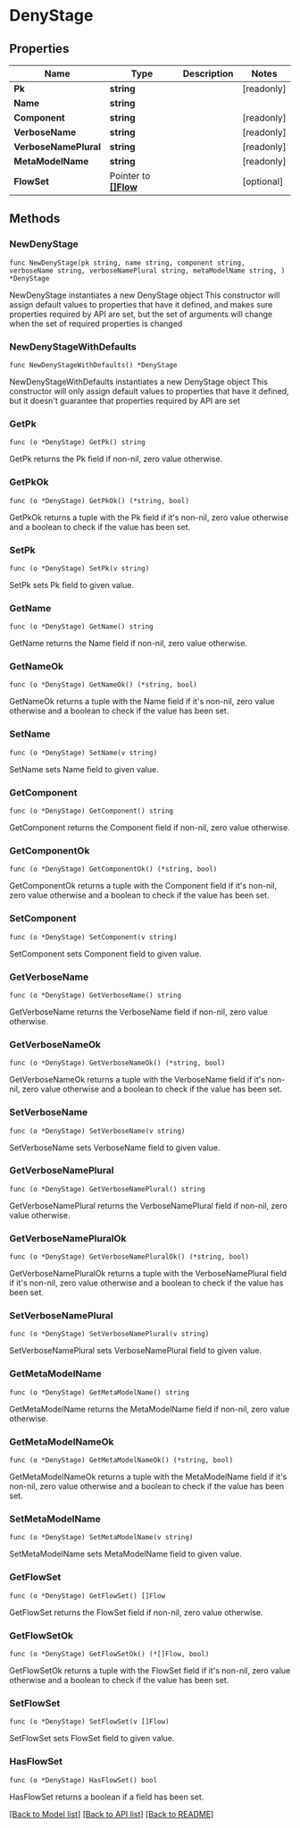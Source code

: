 # DenyStage

## Properties

Name | Type | Description | Notes
------------ | ------------- | ------------- | -------------
**Pk** | **string** |  | [readonly] 
**Name** | **string** |  | 
**Component** | **string** |  | [readonly] 
**VerboseName** | **string** |  | [readonly] 
**VerboseNamePlural** | **string** |  | [readonly] 
**MetaModelName** | **string** |  | [readonly] 
**FlowSet** | Pointer to [**[]Flow**](Flow.md) |  | [optional] 

## Methods

### NewDenyStage

`func NewDenyStage(pk string, name string, component string, verboseName string, verboseNamePlural string, metaModelName string, ) *DenyStage`

NewDenyStage instantiates a new DenyStage object
This constructor will assign default values to properties that have it defined,
and makes sure properties required by API are set, but the set of arguments
will change when the set of required properties is changed

### NewDenyStageWithDefaults

`func NewDenyStageWithDefaults() *DenyStage`

NewDenyStageWithDefaults instantiates a new DenyStage object
This constructor will only assign default values to properties that have it defined,
but it doesn't guarantee that properties required by API are set

### GetPk

`func (o *DenyStage) GetPk() string`

GetPk returns the Pk field if non-nil, zero value otherwise.

### GetPkOk

`func (o *DenyStage) GetPkOk() (*string, bool)`

GetPkOk returns a tuple with the Pk field if it's non-nil, zero value otherwise
and a boolean to check if the value has been set.

### SetPk

`func (o *DenyStage) SetPk(v string)`

SetPk sets Pk field to given value.


### GetName

`func (o *DenyStage) GetName() string`

GetName returns the Name field if non-nil, zero value otherwise.

### GetNameOk

`func (o *DenyStage) GetNameOk() (*string, bool)`

GetNameOk returns a tuple with the Name field if it's non-nil, zero value otherwise
and a boolean to check if the value has been set.

### SetName

`func (o *DenyStage) SetName(v string)`

SetName sets Name field to given value.


### GetComponent

`func (o *DenyStage) GetComponent() string`

GetComponent returns the Component field if non-nil, zero value otherwise.

### GetComponentOk

`func (o *DenyStage) GetComponentOk() (*string, bool)`

GetComponentOk returns a tuple with the Component field if it's non-nil, zero value otherwise
and a boolean to check if the value has been set.

### SetComponent

`func (o *DenyStage) SetComponent(v string)`

SetComponent sets Component field to given value.


### GetVerboseName

`func (o *DenyStage) GetVerboseName() string`

GetVerboseName returns the VerboseName field if non-nil, zero value otherwise.

### GetVerboseNameOk

`func (o *DenyStage) GetVerboseNameOk() (*string, bool)`

GetVerboseNameOk returns a tuple with the VerboseName field if it's non-nil, zero value otherwise
and a boolean to check if the value has been set.

### SetVerboseName

`func (o *DenyStage) SetVerboseName(v string)`

SetVerboseName sets VerboseName field to given value.


### GetVerboseNamePlural

`func (o *DenyStage) GetVerboseNamePlural() string`

GetVerboseNamePlural returns the VerboseNamePlural field if non-nil, zero value otherwise.

### GetVerboseNamePluralOk

`func (o *DenyStage) GetVerboseNamePluralOk() (*string, bool)`

GetVerboseNamePluralOk returns a tuple with the VerboseNamePlural field if it's non-nil, zero value otherwise
and a boolean to check if the value has been set.

### SetVerboseNamePlural

`func (o *DenyStage) SetVerboseNamePlural(v string)`

SetVerboseNamePlural sets VerboseNamePlural field to given value.


### GetMetaModelName

`func (o *DenyStage) GetMetaModelName() string`

GetMetaModelName returns the MetaModelName field if non-nil, zero value otherwise.

### GetMetaModelNameOk

`func (o *DenyStage) GetMetaModelNameOk() (*string, bool)`

GetMetaModelNameOk returns a tuple with the MetaModelName field if it's non-nil, zero value otherwise
and a boolean to check if the value has been set.

### SetMetaModelName

`func (o *DenyStage) SetMetaModelName(v string)`

SetMetaModelName sets MetaModelName field to given value.


### GetFlowSet

`func (o *DenyStage) GetFlowSet() []Flow`

GetFlowSet returns the FlowSet field if non-nil, zero value otherwise.

### GetFlowSetOk

`func (o *DenyStage) GetFlowSetOk() (*[]Flow, bool)`

GetFlowSetOk returns a tuple with the FlowSet field if it's non-nil, zero value otherwise
and a boolean to check if the value has been set.

### SetFlowSet

`func (o *DenyStage) SetFlowSet(v []Flow)`

SetFlowSet sets FlowSet field to given value.

### HasFlowSet

`func (o *DenyStage) HasFlowSet() bool`

HasFlowSet returns a boolean if a field has been set.


[[Back to Model list]](../README.md#documentation-for-models) [[Back to API list]](../README.md#documentation-for-api-endpoints) [[Back to README]](../README.md)


